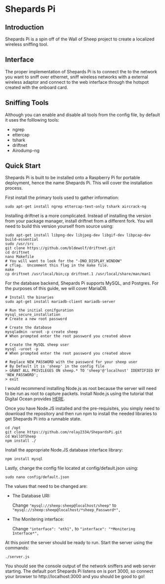 # Shepards Pi

## Introduction

Shepards Pi is a spin off of the Wall of Sheep project to create a localized wireless sniffing tool.

## Interface

The proper implementation of Shepards Pi is to connect the to the network you want to sniff over ethernet, sniff wireless networks with a external wireless adaptor and connect to the web interface through the hotspot created with the onboard card.

## Sniffing Tools

Although you can enable and disable all tools from the config file, by default it uses the folllowing tools:

* ngrep
* ettercap 
* tshark
* driftnet
* Airodump-ng

## Quick Start

Shepards Pi is built to be installed onto a Raspberry Pi for portable deployment, hence the name Shepards Pi. This will cover the installation process.

First install the primary tools used to gather information:

````
sudo apt-get install ngrep ettercap-text-only tshark aircrack-ng
````
Installing driftnet is a more complicated. Instead of installing the version from your package manager, install driftnet from a different fork. You will need to build this version yourself from source using:

````
sudo apt-get install libpng-dev libjpeg-dev libgif-dev libpcap-dev build-essential
sudo /usr/src 
git clone https://github.com/bldewolf/driftnet.git 
cd driftnet 
nano Makefile 
# You will want to look for the "-DNO_DISPLAY_WINDOW"
# cflag.  Uncomment this flag in the make file.
make 
cp driftnet /usr/local/bin;cp driftnet.1 /usr/local/share/man/man1
````


For the database backend, Shepards Pi supports MySQL, and Postgres.  For the purposes of this guide, we will cover MariaDB.

````
# Install the binaries
sudo apt-get install mariadb-client mariadb-server

# Run the initial conifguration 
mysql_secure_installation
# Create a new root password

# Create the database 
mysqladmin -uroot -p create sheep 
# When prompted enter the root password you created above

# Create the MySQL sheep user 
mysql -uroot -p
# When prompted enter the root password you created above

# Replace NEW_PASSWORD with the password for your sheep user
# By Default it is 'sheep' in the config file
> GRANT ALL PRIVILEGES ON sheep.* TO 'sheep'@'localhost' IDENTIFIED BY 'NEW_PASSWORD';
> exit 
````

I would recommend installing Node.js as root because the server will need to be run as root to capture packets. Install Node.js using the tutorial that Digital Ocean provides [HERE](https://www.digitalocean.com/community/tutorials/how-to-install-node-js-on-an-ubuntu-14-04-server#how-to-install-using-nvm).

Once you have Node.JS installed and the pre-requisites, you simply need to download the repository and then run npm to install the needed libraries to get Shepards Pi into a runnable state.

````
cd /opt 
git clone https://github.com/relay2334/ShepardsPi.git
cd WallOfSheep 
npm install ./
````

Install the appropriate Node.JS database interface library: 

````
npm install mysql 
````

Lastly, change the config file located at config/default.json using:
````
sudo nano config/default.json
````
The values that need to be changed are:

* The Database URI: 

     Change ````"mysql://sheep:sheep@localhost/sheep"```` to ````"mysql://sheep:sheep@localhost/*sheep_Password*",````

* The Monitering interface:

    Change ````"interface": "eth1",```` to ````"interface": "*Monitering Interface*",````


At this point the server should be ready to run. Start the server using the commands:
````
./server.js 
````

You should see the console output of the network sniffers and web server starting. The default port Shepards Pi listens on is port 3000, so connect your browser to http://localhost:3000 and you should be good to go!
